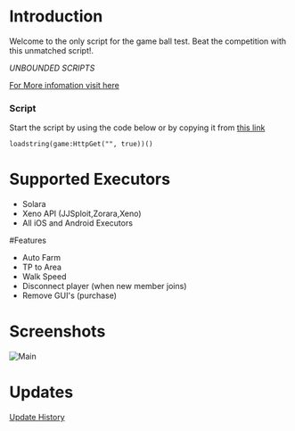# Introduction 
Welcome to the only script for the game ball test. Beat the competition with this unmatched script!. 

*UNBOUNDED SCRIPTS*


[For More infomation visit here]()

### Script

Start the script by using the code below or by copying it from [this link]()
```
loadstring(game:HttpGet("", true))()
```
# Supported Executors
- Solara
- Xeno API (JJSploit,Zorara,Xeno)
- All iOS and Android Executors

#Features

- Auto Farm
- TP to Area
- Walk Speed
- Disconnect player (when new member joins)
- Remove GUI's (purchase)

# Screenshots

![Main]()

# Updates
[Update History]()


